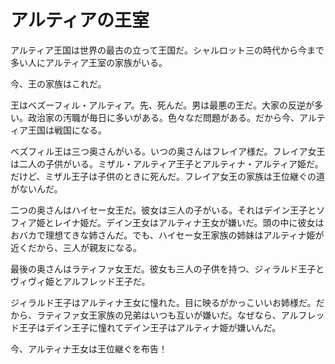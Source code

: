 # アルティアの王室

アルティア王国は世界の最古の立って王国だ。シャルロット三の時代から今まで多い人にアルティア王室の家族がいる。

今、王の家族はこれだ。

王はベズーフィル・アルティア。先、死んだ。男は最悪の王だ。大家の反逆が多い。政治家の汚職が毎日に多いがある。色々なだ問題がある。だから今、アルティア王国は戦国になる。

ベズフィル王は三つ奥さんがいる。いつの奥さんはフレイア様だ。フレイア女王は二人の子供がいる。ミザル・アルティア王子とアルティナ・アルティア姫だ。だけど、ミザル王子は子供のときに死んだ。フレイア女王の家族は王位継ぐの道がないんだ。

二つの奥さんはハイセー女王だ。彼女は三人の子がいる。それはデイン王子とソフィア姫とレイナ姫だ。デイン王女はアルティナ王女が嫌いだ。頭の中に彼女はおバカで理想てきな姉さんだ。でも、ハイセー女王家族の姉妹はアルティナ姫が近くだから、三人が親友になる。

最後の奥さんはラティファ女王だ。彼女も三人の子供を持つ、ジィラルド王子とヴィヴィ姫とアルフレッド王子だ。

ジィラルド王子はアルティナ王女に憧れた。目に映るがかっこいいお姉様だ。だから、ラティファ女王家族の兄弟はいつも互いが嫌いだ。なぜなら、アルフレッド王子はデイン王子に憧れてデイン王子はアルティナ姫が嫌いんだ。

今、アルティナ王女は王位継ぐを布告！
